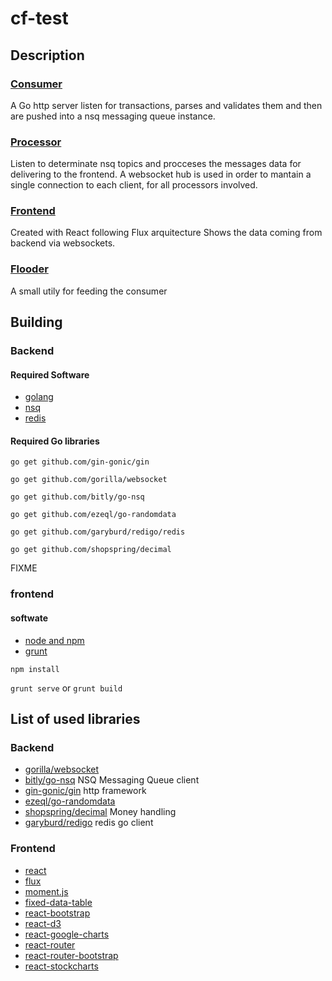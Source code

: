 # cf-test

## Description ##

### [Consumer](https://github.com/ezeql/cf-test/blob/master/back/consumer.go)  ###
A Go http server listen for transactions, parses and validates them and then are pushed into a nsq messaging queue instance.

### [Processor](https://github.com/ezeql/cf-test/blob/master/back/ws.go)  ###
Listen to determinate nsq topics and procceses the messages data for delivering to the frontend. A websocket hub is used in order to mantain a single connection to each client, for all processors involved.

### [Frontend](https://github.com/ezeql/cf-test/blob/master/front/src/components/main.js)  ###
Created with React following Flux arquitecture
Shows the data coming from backend via websockets.


### [Flooder](https://github.com/ezeql/cf-test/blob/master/back/flooder.go)  ###
A small utily for feeding the consumer

## Building ##

### Backend ###

#### Required Software #####

* [golang](https://golang.org/) 
* [nsq](http://nsq.io/) 
* [redis](redis.io/) 


#### Required Go libraries ####
```go get github.com/gin-gonic/gin```

```go get github.com/gorilla/websocket```

```go get github.com/bitly/go-nsq```

```go get github.com/ezeql/go-randomdata```

```go get github.com/garyburd/redigo/redis```

```go get github.com/shopspring/decimal```

FIXME

### frontend ###

#### softwate ####
* [node and npm](https://nodejs.org/) 
* [grunt](http://gruntjs.com/) 


```npm install```

```grunt serve``` or ```grunt build```


##  List of used libraries ##

### Backend ###

* [gorilla/websocket](https://github.com/gorilla/websocket) 
* [bitly/go-nsq](https://github.com/bitly/go-nsq) NSQ Messaging Queue client
* [gin-gonic/gin](https://github.com/gin-gonic/gin) http framework
* [ezeql/go-randomdata](github.com/ezeql/go-randomdata) 
* [shopspring/decimal](https://github.com/shopspring/decimal) Money handling
* [garyburd/redigo](github.com/garyburd/redigo/redis) redis go client

### Frontend ###

* [react](http://facebook.github.io/react/)
* [flux](https://facebook.github.io/flux/)
* [moment.js](https://facebook.github.io/flux/)
* [fixed-data-table](https://facebook.github.io/flux/)
* [react-bootstrap](https://facebook.github.io/flux/)
* [react-d3](https://facebook.github.io/flux/)
* [react-google-charts](https://facebook.github.io/flux/)
* [react-router](https://facebook.github.io/flux/)
* [react-router-bootstrap](https://facebook.github.io/flux/)
* [react-stockcharts](https://facebook.github.io/flux/)
